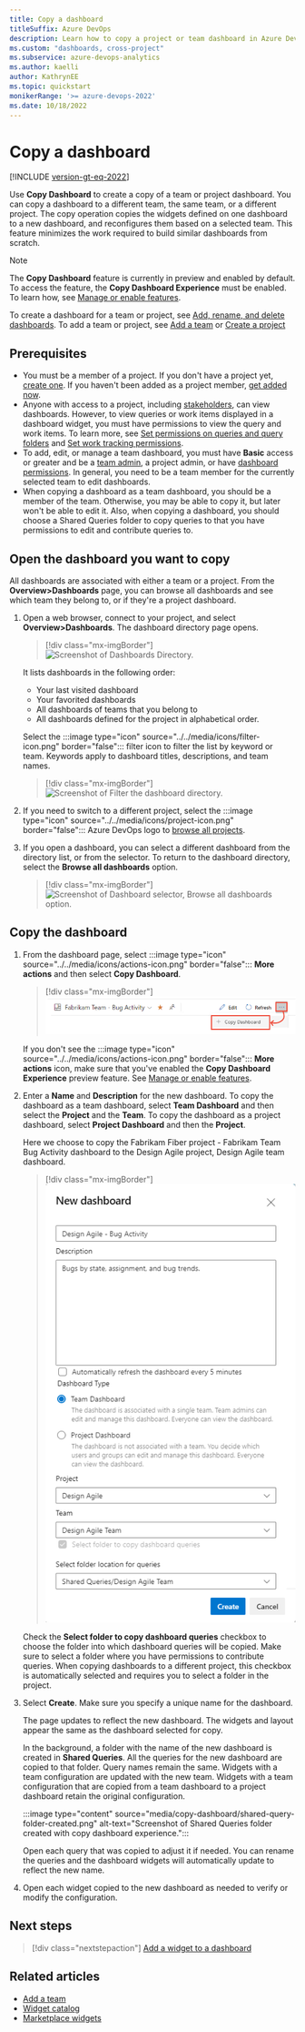 ```yaml
---
title: Copy a dashboard
titleSuffix: Azure DevOps  
description: Learn how to copy a project or team dashboard in Azure DevOps. 
ms.custom: "dashboards, cross-project" 
ms.subservice: azure-devops-analytics
ms.author: kaelli
author: KathrynEE
ms.topic: quickstart
monikerRange: '>= azure-devops-2022'
ms.date: 10/18/2022
---
```


# Copy a dashboard 

[!INCLUDE [version-gt-eq-2022](../../includes/version-gt-eq-2022.md)] 

Use **Copy Dashboard** to create a copy of a team or project dashboard. You can copy a dashboard to a different team, the same team, or a different project. The copy operation copies the widgets defined on one dashboard to a new dashboard, and reconfigures them based on a selected team. This feature minimizes the work required to build similar dashboards from scratch.  
 
> [!NOTE]  
> The **Copy Dashboard** feature is currently in preview and enabled by default. To access the feature, the **Copy Dashboard Experience** must be enabled. To learn how, see [Manage or enable features](../../project/navigation/preview-features.md). 

To create a dashboard for a team or project, see [Add, rename, and delete dashboards](dashboards.md). To add a team or project, see [Add a team](../../organizations/settings/add-teams.md) or [Create a project](../../organizations/projects/create-project.md) 

<a id="permissions">  </a>

## Prerequisites  

- You must be a member of a project. If you don't have a project yet, [create one](../../organizations/accounts/set-up-vs.md). If you haven't been added as a project member, [get added now](../../organizations/accounts/add-organization-users.md).
- Anyone with access to a project, including [stakeholders](../../organizations/security/get-started-stakeholder.md), can view dashboards. However, to view queries or work items displayed in a dashboard widget, you must have permissions to view the query and work items. To learn more, see [Set permissions on queries and query folders](../../boards/queries/set-query-permissions.md) and [Set work tracking permissions](../../organizations/security/set-permissions-access-work-tracking.md).
- To add, edit, or manage a team dashboard, you must have **Basic** access or greater and be a [team admin](../../organizations/settings/add-team-administrator.md), a project admin, or have [dashboard permissions](../dashboards/dashboard-permissions.md). In general, you need to be a team member for the currently selected team to edit dashboards.
- When copying a dashboard as a team dashboard, you should be a member of the team. Otherwise, you may be able to copy it, but later won't be able to edit it. Also, when copying a dashboard, you should choose a Shared Queries folder to copy queries to that you have permissions to edit and contribute queries to. 


## Open the dashboard you want to copy

All dashboards are associated with either a team or a project. From the **Overview>Dashboards** page, you can browse all dashboards and see which team they belong to, or if they're a project dashboard.  

1. Open a web browser, connect to your project, and select **Overview>Dashboards**. The dashboard directory page opens. 

	> [!div class="mx-imgBorder"]  
	> ![Screenshot of Dashboards Directory.](media/dashboards/open-dashboards-vert.png)

	It lists dashboards in the following order: 
	- Your last visited dashboard
	- Your favorited dashboards
	- All dashboards of teams that you belong to
	- All dashboards defined for the project in alphabetical order. 

	Select the :::image type="icon" source="../../media/icons/filter-icon.png" border="false"::: filter icon to filter the list by keyword or team. Keywords apply to dashboard titles, descriptions, and team names.

	> [!div class="mx-imgBorder"]  
	> ![Screenshot of Filter the dashboard directory.](media/dashboards/filter-directory.png)   

1.  If you need to switch to a different project, select the :::image type="icon" source="../../media/icons/project-icon.png" border="false"::: Azure DevOps logo to [browse all projects](../../project/navigation/go-to-project-repo.md).  

1. If you open a dashboard, you can select a different dashboard from the directory list, or from the selector. To return to the dashboard directory, select the **Browse all dashboards** option. 
 
	> [!div class="mx-imgBorder"]
	> ![Screenshot of Dashboard selector, Browse all dashboards option.](media/dashboards/browse-all-dashboards.png)  
 
## Copy the dashboard 

1. From the dashboard page, select :::image type="icon" source="../../media/icons/actions-icon.png" border="false"::: **More actions** and then select **Copy Dashboard**.  

	> [!div class="mx-imgBorder"]  
	> ![Open the create a dashboard dialog](media/copy-dashboard/dashboard-copy-dashboard-selected.png)  

	If you don't see the :::image type="icon" source="../../media/icons/actions-icon.png" border="false"::: **More actions** icon, make sure that you've enabled the **Copy Dashboard Experience** preview feature. See [Manage or enable features](../../project/navigation/preview-features.md).

1. Enter a **Name** and **Description** for the new dashboard. To copy the dashboard as a team dashboard, select **Team Dashboard** and then select the **Project** and the **Team**. To copy the dashboard as a project dashboard, select **Project Dashboard** and then the **Project**. 

	Here we choose to copy the Fabrikam Fiber project - Fabrikam Team Bug Activity dashboard to the Design Agile project, Design Agile team dashboard. 

	> [!div class="mx-imgBorder"]  
	> ![New dashboard dialog, copy dashboard for a different team.](media/copy-dashboard/new-dashboard-dialog.png)  

	Check the **Select folder to copy dashboard queries** checkbox to choose the folder into which dashboard queries will be copied. Make sure to select a folder where you have permissions to contribute queries. When copying dashboards to a different project, this checkbox is automatically selected and requires you to select a folder in the project. 
  
1. Select **Create**. Make sure you specify a unique name for the dashboard. 

	The page updates to reflect the new dashboard. The widgets and layout appear the same as the dashboard selected for copy.  

	In the background, a folder with the name of the new dashboard is created in **Shared Queries**. All the queries for the new dashboard are copied to that folder. Query names remain the same. Widgets with a team configuration are updated with the new team. Widgets with a team configuration that are copied from a team dashboard to a project dashboard retain the original configuration.

	:::image type="content" source="media/copy-dashboard/shared-query-folder-created.png" alt-text="Screenshot of Shared Queries folder created with copy dashboard experience.":::

	Open each query that was copied to adjust it if needed. You can rename the queries and the dashboard widgets will automatically update to reflect the new name.

1. Open each widget copied to the new dashboard as needed to verify or modify the configuration.  
 


## Next steps

> [!div class="nextstepaction"]
> [Add a widget to a dashboard](add-widget-to-dashboard.md)
  
## Related articles

- [Add a team](../../organizations/settings/add-teams.md)
- [Widget catalog](widget-catalog.md)
- [Marketplace widgets](https://marketplace.visualstudio.com/search?term=widget&target=VSTS&category=All%20categories&sortBy=Relevance)

 